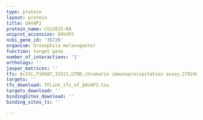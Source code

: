 ```yaml
---
type: protein
layout: protein
title: Q4V4P2
protein_name: CG12825-RA
uniprot_accession: Q4V4P2
ncbi_gene_id: '35726'
organism: Drosophila melanogaster
function: target gene
number_of_interactions: '1'
orthologs: ''
jaspar_matrices: ''
tfs: Act5C,P10987,31521,GTRD,chromatin immunoprecipitation assay,27924024%5Buid%5D,No
targets: ''
tfs_download: TFLink_tfs_of_Q4V4P2.tsv
targets_download: ''
bindingSites_download: ''
binding_sites_ls: ''

---
```

